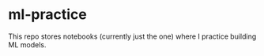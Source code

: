 # ml-practice
This repo stores notebooks (currently just the one) where I practice building ML models.
